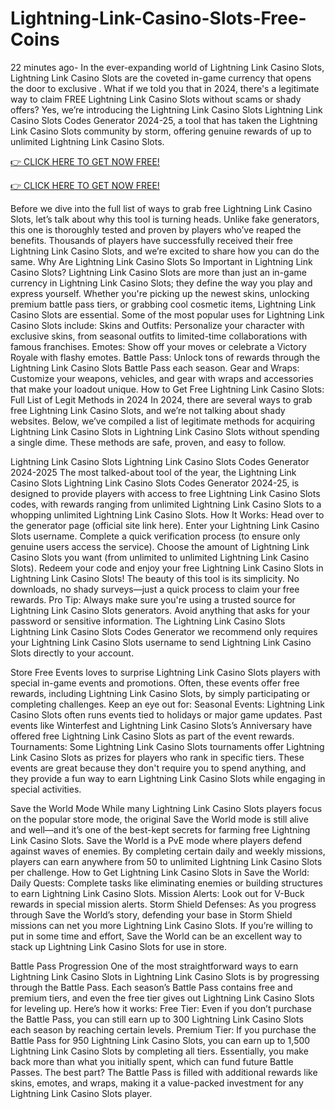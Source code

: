 # Lightning-Link-Casino-Slots-Free-Coins

22 minutes ago- In the ever-expanding world of Lightning Link Casino Slots, Lightning Link Casino Slots are the coveted in-game currency that opens the door to exclusive . What if we told you that in 2024, there's a legitimate way to claim FREE Lightning Link Casino Slots without scams or shady offers? Yes, we’re introducing the Lightning Link Casino Slots Lightning Link Casino Slots Codes Generator 2024-25, a tool that has taken the Lightning Link Casino Slots community by storm, offering genuine rewards of up to unlimited Lightning Link Casino Slots.
 
<a href="https://www.footlogix.com/Footlogix/media/Before-and-After/link.html">👉 CLICK HERE TO GET NOW FREE!</a>
 
<a href="https://www.footlogix.com/Footlogix/media/Before-and-After/link.html">👉 CLICK HERE TO GET NOW FREE!</a>
 
Before we dive into the full list of ways to grab free Lightning Link Casino Slots, let’s talk about why this tool is turning heads. Unlike fake generators, this one is thoroughly tested and proven by players who’ve reaped the benefits. Thousands of players have successfully received their free Lightning Link Casino Slots, and we’re excited to share how you can do the same. Why Are Lightning Link Casino Slots So Important in Lightning Link Casino Slots? Lightning Link Casino Slots are more than just an in-game currency in Lightning Link Casino Slots; they define the way you play and express yourself. Whether you're picking up the newest skins, unlocking premium battle pass tiers, or grabbing cool cosmetic items, Lightning Link Casino Slots are essential. Some of the most popular uses for Lightning Link Casino Slots include: Skins and Outfits: Personalize your character with exclusive skins, from seasonal outfits to limited-time collaborations with famous franchises. Emotes: Show off your moves or celebrate a Victory Royale with flashy emotes. Battle Pass: Unlock tons of rewards through the Lightning Link Casino Slots Battle Pass each season. Gear and Wraps: Customize your weapons, vehicles, and gear with wraps and accessories that make your loadout unique. How to Get Free Lightning Link Casino Slots: Full List of Legit Methods in 2024 In 2024, there are several ways to grab free Lightning Link Casino Slots, and we’re not talking about shady websites. Below, we’ve compiled a list of legitimate methods for acquiring Lightning Link Casino Slots in Lightning Link Casino Slots without spending a single dime. These methods are safe, proven, and easy to follow. 

Lightning Link Casino Slots Lightning Link Casino Slots Codes Generator 2024-2025 The most talked-about tool of the year, the Lightning Link Casino Slots Lightning Link Casino Slots Codes Generator 2024-25, is designed to provide players with access to free Lightning Link Casino Slots codes, with rewards ranging from unlimited Lightning Link Casino Slots to a whopping unlimited Lightning Link Casino Slots. How It Works: Head over to the generator page (official site link here). Enter your Lightning Link Casino Slots username. Complete a quick verification process (to ensure only genuine users access the service). Choose the amount of Lightning Link Casino Slots you want (from unlimited to unlimited Lightning Link Casino Slots). Redeem your code and enjoy your free Lightning Link Casino Slots in Lightning Link Casino Slots! The beauty of this tool is its simplicity. No downloads, no shady surveys—just a quick process to claim your free rewards. Pro Tip: Always make sure you're using a trusted source for Lightning Link Casino Slots generators. Avoid anything that asks for your password or sensitive information. The Lightning Link Casino Slots Lightning Link Casino Slots Codes Generator we recommend only requires your Lightning Link Casino Slots username to send Lightning Link Casino Slots directly to your account.

Store Free Events   loves to surprise Lightning Link Casino Slots players with special in-game events and promotions. Often, these events offer free rewards, including Lightning Link Casino Slots, by simply participating or completing challenges. Keep an eye out for: Seasonal Events: Lightning Link Casino Slots often runs events tied to holidays or major game updates. Past events like Winterfest and Lightning Link Casino Slots’s Anniversary have offered free Lightning Link Casino Slots as part of the event rewards. Tournaments: Some Lightning Link Casino Slots tournaments offer Lightning Link Casino Slots as prizes for players who rank in specific tiers. These events are great because they don't require you to spend anything, and they provide a fun way to earn Lightning Link Casino Slots while engaging in special activities.

Save the World Mode While many Lightning Link Casino Slots players focus on the popular store mode, the original Save the World mode is still alive and well—and it’s one of the best-kept secrets for farming free Lightning Link Casino Slots. Save the World is a PvE mode where players defend against waves of enemies. By completing certain daily and weekly missions, players can earn anywhere from 50 to unlimited Lightning Link Casino Slots per challenge. How to Get Lightning Link Casino Slots in Save the World: Daily Quests: Complete tasks like eliminating enemies or building structures to earn Lightning Link Casino Slots. Mission Alerts: Look out for V-Buck rewards in special mission alerts. Storm Shield Defenses: As you progress through Save the World’s story, defending your base in Storm Shield missions can net you more Lightning Link Casino Slots. If you’re willing to put in some time and effort, Save the World can be an excellent way to stack up Lightning Link Casino Slots for use in store.

Battle Pass Progression One of the most straightforward ways to earn Lightning Link Casino Slots in Lightning Link Casino Slots is by progressing through the Battle Pass. Each season’s Battle Pass contains free and premium tiers, and even the free tier gives out Lightning Link Casino Slots for leveling up. Here’s how it works: Free Tier: Even if you don’t purchase the Battle Pass, you can still earn up to 300 Lightning Link Casino Slots each season by reaching certain levels. Premium Tier: If you purchase the Battle Pass for 950 Lightning Link Casino Slots, you can earn up to 1,500 Lightning Link Casino Slots by completing all tiers. Essentially, you make back more than what you initially spent, which can fund future Battle Passes. The best part? The Battle Pass is filled with additional rewards like skins, emotes, and wraps, making it a value-packed investment for any Lightning Link Casino Slots player.
